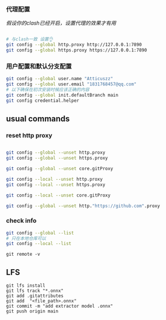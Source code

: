 ### 代理配置

_假设你的clash已经开启，设置代理的效果才有用_

```bash

# 与clash一致 设置👌
git config --global http.proxy http://127.0.0.1:7890
git config --global https.proxy https://127.0.0.1:7890
```

### 用户配置和默认分支配置

```bash
git config --global user.name "Atticuszz"
git config --global user.email "1831768457@qq.com"
# 以下确保在初次安装时候应该正确的内容
git config --global init.defaultBranch main
git config credential.helper
```

## usual commands

### reset http proxy

```bash

git config --global --unset http.proxy
git config --global --unset https.proxy

git config --global --unset core.gitProxy

git config --local --unset http.proxy
git config --local --unset https.proxy

git config --local --unset core.gitProxy

git config --global --unset http."https://github.com".proxy


```

### check info

```bash
git config --global --list
# 只在本地仓库可以
git config --local --list
```

```shell
git remote -v
```

## LFS

```
git lfs install
git lfs track "*.onnx"
git add .gitattributes
git add  "<file_path>.onnx"
git commit -m "add extractor model .onnx"
git push origin main
```
